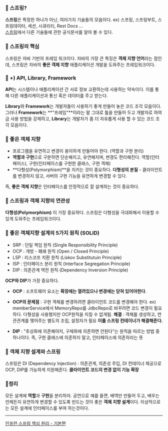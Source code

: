 ### 📕 스프링?
**스프링**은 특정한 하나가 아닌, 여러가지 기술들의 모음이다.
ex) 스프링, 스프링부트, 스프링데이터, 세션, 시큐리티, Rest Docs ...    
[스프링](https://spring.io/)에서 다른 기술들에 관한 공식문서를 알아 볼 수 있다.

### 📕 스프링의 핵심
스프링은 자바 기반의 프레임 워크이다.
자바의 가장 큰 특징은 **객체 지향 언어**라는 점인데, 스프링은 자바의
**좋은 객체 지향** 애플리케이션 개발을 도와주는 프레임워크이다.

### 📕 +) API, Library, Framework
**API**는 시스템이나 애플리케이션 간 서로 정보 교환하는데 사용하는 약속이다.
이를 통해 다른 애플리케이션과 통신 혹은 데이터를 주고 받는다.

**Library**와 **Framework**는 개발자들이 사용하기 좋게 만들어 놓은 코드 조각 모음이다.
그러나 **Framework**는 **"프레임"**이라는 말 그대로 틀을 만들어 두고
개발자로 하여금 사용 방법을 강제하고, **Library**는 개발자가 좀 더 자유롭게 사용 할 수 있는 코드 조각 모음이다.

### 📕 좋은 객체 지향
- 프로그램을 유연하고 변경이 용이하게 만들어야 한다. (역할과 구현 분리)
- **역할과 구현**으로 구분하면 단순해지고, 유연해지며, 변경도 편리해진다.
역할(인터페이스), 구현(인터페이스를 구현한 클래스, 구현 객체)
- **다형성(Polymorphism)**을 지키는 것이 중요하다.
**다형성의 본질** - 클라이언트를 변경하지 않고, 서버의 구현 기능을 유연하게
변경할 수 있다.

즉, **좋은 객체 지향**은 인터페이스를 안정적으로 잘 설계하는 것이 중요하다.

### 📕 스프링과 객체 지향의 연관성
**다형성(Polymorphism)** 이 가장 중요하다.
스프링은 다형성을 극대화해서 이용할 수 있게 도와주는 프레임워크이다.

### 📕 좋은 객체지향 설계의 5가지 원칙 (SOLID)
- SRP : 단일 책임 원칙 (Single Responsibility Principle)
- OCP : 개방 - 폐쇄 원칙 (Open / Closed Principle)
- LSP : 리스코프 치환 원칙 (Liskov Substitutuin Principle)
- ISP : 인터페이스 분리 원칙 (Interface Segregation Principle)
- DIP : 의존관계 역전 원칙 (Dependency Inversion Principle)

**OCP와 DIP**가 가장 중요하다.
- **OCP** : 소프트웨어 요소는 **확장에는 열려있으나 변경에는 닫혀 있어야한다**.
- **OCP의 문제점** : 구현 객체를 변경하려면 클라이언트 코드를 변경해야 한다.
ex) memberService에서 MemoryRepo를 JdbcRepo로 바꾸려면 코드 변경이 필요하다. 다형성을 사용했지만 OCP원칙을 지킬 수 없게됨.
**해결** : 객체를 생성하고, 연관관계를 맺어주는 별도의 조립, 설정자가 필요
**이를 스프링 컨테이너가 해결해준다.**

- **DIP** : "추상화에 의존해야지, 구체화에 의존하면 안된다"는 원칙을 따르는 방법 중 하나이다.
즉, 구현 클래스에 의존하지 말고, 인터페이스에 의존하라는 뜻

### 📕 객체 지향 설계와 스프링
스프링은 DI (Dependency Injection) : 의존관계, 의존성 주입, DI 컨테이너 제공으로 OCP, DIP를 가능하게 지원해준다.
**클라이언트 코드의 변경 없이 기능 확장**

### 📕정리
모든 설계에 **역할**과 **구현**을 분리하자.
공연으로 예를 들면, 배역만 만들어 두고, 배우는 언제든지 유연하게 변경할 수 있도록 만드는 것이 좋은 **객체 지향 설계**이다.
이상적으로는 모든 설계에 인터페이스를 부여 하는것이다.

---

[인프런 스프링 핵심 원리 - 기본편](https://www.inflearn.com/course/%EC%8A%A4%ED%94%84%EB%A7%81-%ED%95%B5%EC%8B%AC-%EC%9B%90%EB%A6%AC-%EA%B8%B0%EB%B3%B8%ED%8E%B8)
